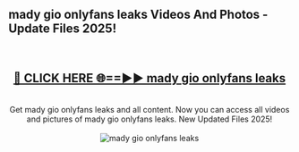 <h2>mady gio onlyfans leaks Videos And Photos - Update Files 2025!</h2>
<br>
<div align="center">
<h2><a href="https://top-ai-tools.click/QrbHav" rel="nofollow">🔴 CLICK HERE 🌐==►► mady gio onlyfans leaks</a></h2>
<br>
Get mady gio onlyfans leaks and all content. Now you can access all videos and pictures of mady gio onlyfans leaks. New Updated Files 2025!
<br>
<br>
<a href="https://top-ai-tools.click/QrbHav" rel="nofollow" data-target="animated-image.originalLink"><img src="https://i.ibb.co.com/WyWwxjT/player-gif2.gif" alt="mady gio onlyfans leaks" style="max-width: 100%; display: inline-block;" data-target="animated-image.originalImage"></a>
</div>
<br>